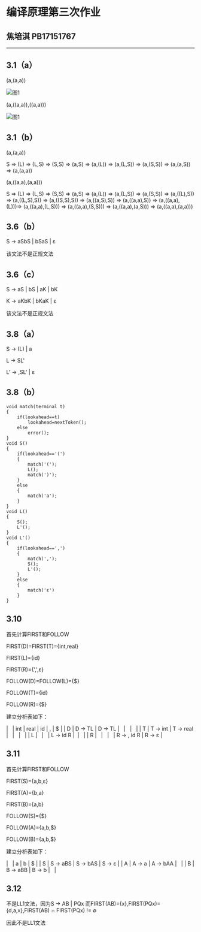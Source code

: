 # 编译原理第三次作业

## 焦培淇  PB17151767

---
## 3.1（a）
(a,(a,a))

![图1](./1.jpg)

(a,((a,a)),((a,a)))

![图1](./2.jpg)
## 3.1（b）
(a,(a,a))

S &rArr; (L) &rArr; (L,S) &rArr; (S,S) &rArr; (a,S) &rArr; (a,(L)) &rArr; (a,(L,S)) &rArr; (a,(S,S)) &rArr; (a,(a,S)) &rArr; (a,(a,a))

(a,((a,a),(a,a)))

S &rArr; (L) &rArr; (L,S) &rArr; (S,S) &rArr; (a,S) &rArr; (a,(L)) &rArr; (a,(L,S)) &rArr; (a,(S,S)) &rArr; (a,((L),S)) &rArr; (a,((L,S),S)) &rArr; (a,((S,S),S)) &rArr; (a,((a,S),S)) &rArr; (a,((a,a),S)) &rArr; (a,((a,a),(L)))&rArr; (a,((a,a),(L,S))) &rArr; (a,((a,a),(S,S))) &rArr; (a,((a,a),(a,S))) &rArr; (a,((a,a),(a,a)))

## 3.6（b）
S &rarr; aSbS | bSaS | &epsilon;

该文法不是正规文法

## 3.6（c）
S &rarr; aS | bS | aK | bK

K &rarr; aKbK | bKaK | &epsilon;

该文法不是正规文法

## 3.8（a）
S &rarr; (L) | a

L &rarr; SL'

L' &rarr; ,SL' | &epsilon;

## 3.8（b）
	void match(terminal t)
	{
		if(lookahead==t)
			lookahead=nextToken();
		else
			error();
	}
	void S()
	{
		if(lookahead=='(')
		{
			match('(');
			L();
			match(')');
		}
		else
		{
			match('a');
		}
	}
	void L()
	{
		S();
		L'();
	}
	void L'()
	{
		if(lookahead==',')
		{
			match(',');
			S();
			L'();
		}
		else
		{
			match('ε')
		}
	}

## 3.10
首先计算FIRST和FOLLOW

FIRST(D)=FIRST(T)={int,real}

FIRST(L)={id}

FIRST(R)={',',&epsilon;}

FOLLOW(D)=FOLLOW(L)={$}

FOLLOW(T)={id}

FOLLOW(R)={$}

建立分析表如下：


| &nbsp; | int          | real          | id | , | $ |
| D | D &rarr; TL  | D &rarr; TL   |  &nbsp;  |     &nbsp;      | &nbsp;  |
| T | T &rarr; int | T &rarr; real | &nbsp;   |    &nbsp;       | &nbsp;  |
| L |  &nbsp;      | &nbsp;        | L &rarr; id R |&nbsp; | &nbsp; |
| R |  &nbsp;    |   &nbsp;     |  &nbsp;  | R &rarr; , id R | R &rarr; &epsilon; |

## 3.11
首先计算FIRST和FOLLOW

FIRST(S)={a,b,&epsilon;}

FIRST(A)={b,a}

FIRST(B)={a,b}

FOLLOW(S)={$}

FOLLOW(A)={a,b,$}

FOLLOW(B)={a,b,$}

建立分析表如下：


| &nbsp; | a | b | $ |
| S | S &rarr; aBS | S &rarr; bAS | S &rarr; &epsilon; |
| A | A &rarr; a | A &rarr; bAA | &nbsp; |
| B | B &rarr; aBB | B &rarr; b | &nbsp; |

## 3.12
不是LL1文法，因为S &rarr; AB | PQx 而FIRST(AB)={x},FIRST(PQx)={d,a,x},FIRST(AB) &cap; FIRST(PQx) != &emptyset;

因此不是LL1文法

